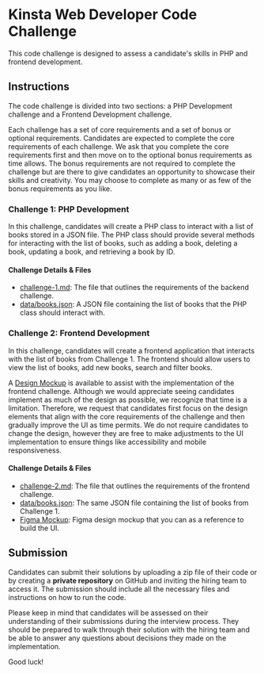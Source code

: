 # Kinsta Web Developer Code Challenge

This code challenge is designed to assess a candidate's skills in PHP and frontend development.

## Instructions

The code challenge is divided into two sections: a PHP Development challenge and a Frontend Development challenge.

Each challenge has a set of core requirements and a set of bonus or optional requirements. Candidates are expected to complete the core requirements of each challenge. We ask that you complete the core requirements first and then move on to the optional bonus requirements as time allows. The bonus requirements are not required to complete the challenge but are there to give candidates an opportunity to showcase their skills and creativity. You may choose to complete as many or as few of the bonus requirements as you like.

### Challenge 1: PHP Development

In this challenge, candidates will create a PHP class to interact with a list of books stored in a JSON file. The PHP class should provide several methods for interacting with the list of books, such as adding a book, deleting a book, updating a book, and retrieving a book by ID.

#### Challenge Details & Files

- [challenge-1.md](./challenge-1.md): The file that outlines the requirements of the backend challenge.
- [data/books.json](./data/books.json): A JSON file containing the list of books that the PHP class should interact with.

### Challenge 2: Frontend Development

In this challenge, candidates will create a frontend application that interacts with the list of books from Challenge 1. The frontend should allow users to view the list of books, add new books, search and filter books.

A [Design Mockup](https://www.figma.com/file/9jMci6xwgORWWgAEBeXTnl/BookzRUs-Mockup?node-id=0%3A1&t=W4BIRXDOoLRu3oFM-1) is available to assist with the implementation of the frontend challenge. Although we would appreciate seeing candidates implement as much of the design as possible, we recognize that time is a limitation. Therefore, we request that candidates first focus on the design elements that align with the core requirements of the challenge and then gradually improve the UI as time permits. We do not require candidates to change the design, however they are free to make adjustments to the UI implementation to ensure things like accessibility and mobile responsiveness.

#### Challenge Details & Files

- [challenge-2.md](./challenge-2.md): The file that outlines the requirements of the frontend challenge.
- [data/books.json](./data/books.json): The same JSON file containing the list of books from Challenge 1.
- [Figma Mockup](https://www.figma.com/file/9jMci6xwgORWWgAEBeXTnl/BookzRUs-Mockup?node-id=0%3A1&t=W4BIRXDOoLRu3oFM-1): Figma design mockup that you can as a reference to build the UI.

## Submission

Candidates can submit their solutions by uploading a zip file of their code or by creating a **private repository** on GitHub and inviting the hiring team to access it. The submission should include all the necessary files and instructions on how to run the code.

Please keep in mind that candidates will be assessed on their understanding of their submissions during the interview process. They should be prepared to walk through their solution with the hiring team and be able to answer any questions about decisions they made on the implementation.

Good luck!
